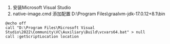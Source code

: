 1. 安装Microsoft Visual Studio
2. native-image.cmd 添加配置  D:\Program Files\graalvm-jdk-17.0.12+8.1\bin
```
@echo off
call "D:\Program Files\Microsoft Visual Studio\2022\Community\VC\Auxiliary\Build\vcvars64.bat" > null
call :getScriptLocation location
```